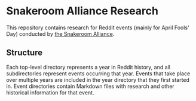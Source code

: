 # Snakeroom Alliance Research

This repository contains research for Reddit events (mainly for April Fools' Day) conducted by [the Snakeroom Alliance](https://discord.gg/CNahEjU).

## Structure

Each top-level directory represents a year in Reddit history, and all subdirectories represent events occurring that year. Events that take place over multiple years are included in the year directory that they first started in. Event directories contain Markdown files with research and other historical information for that event.
